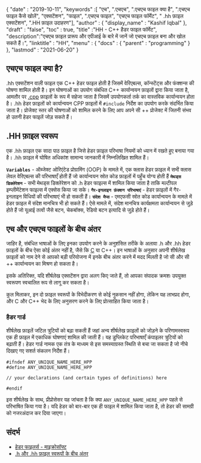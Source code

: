 {
  "date" : "2019-10-11",
  "keywords" :[ "एच", ".एचएच", ".एचएच फाइल क्या है", ".एचएच फाइल कैसे खोलें", "एक्सटेंशन", "फाइल", ".एचएच फाइल", "एचएच फाइल फॉर्मेट", " .hh फ़ाइल एक्सटेंशन", ".HH फ़ाइल उदाहरण"],
  "author" : {
    "display_name" : "Kashif Iqbal"
},
  "draft" : "false",
  "toc" : true,
  "title" :"HH - C++ हैडर फाइल फॉर्मेट",
  "description":"एचएच फ़ाइल प्रारूप और एपीआई के बारे में जानें जो एचएच फ़ाइल बना और खोल सकते हैं।",
  "linktitle" : "HH",
  "menu" : {
    "docs" : {
      "parent" : "programming"
}
},
  "lastmod" : "2021-06-20"
}

## एचएच फाइल क्या है?

.hh एक्सटेंशन वाली फाइल एक C++ हेडर फाइल होती है जिसमें वेरिएबल्स, कॉन्स्टेंट्स और फंक्शन्स की घोषणा शामिल होती है। इन घोषणाओं का उपयोग संबंधित C++ कार्यान्वयन फ़ाइलों द्वारा किया जाता है, आमतौर पर [.cpp](/hi/programming/cpp/) फ़ाइलों के रूप में सहेजा जाता है जिसमें उपयोगकर्ता तर्क का वास्तविक कार्यान्वयन होता है। .hh हेडर फ़ाइलों को कार्यान्वयन CPP फ़ाइलों में `#include` निर्देश का उपयोग करके संदर्भित किया जाता है। प्रोजेक्ट स्तर की घोषणाओं को शामिल करने के लिए आप अपने सी ++ प्रोजेक्ट में जितनी संभव हो उतनी हेडर फाइलें जोड़ सकते हैं।

## .HH फ़ाइल स्वरूप

एक .hh फ़ाइल एक सादा पाठ फ़ाइल है जिसे हेडर फ़ाइल परिभाषा नियमों को ध्यान में रखते हुए बनाया गया है। .hh फ़ाइल में घोषित अधिकांश सामान्य जानकारी में निम्नलिखित शामिल हैं।

**`Variables`** - ऑब्जेक्ट ओरिएंटेड प्रोग्रामिंग (OOP) के मामले में, एक क्लास हेडर फ़ाइल में सभी क्लास लेवल वेरिएबल्स की परिभाषाएँ होती हैं जो कार्यान्वयन स्रोत कोड फ़ाइलों में पहुँच योग्य होती हैं
**`मेथड्स डिक्लेरेशन`** - सभी मेथड्स डिक्लेरेशन को .h हेडर फाइल्स में शामिल किया जाता है ताकि मल्टीपल इम्प्लीमेंटेशन फाइल्स में एक्सेस किया जा सके।
**`गैर-इनलाइन फ़ंक्शन परिभाषाएं`** - हेडर फ़ाइलों में गैर-इनलाइन विधियों की परिभाषाएं भी हो सकती हैं।
**`संदेश मैप्स`** - एमएफसी स्रोत कोड कार्यान्वयन के मामले में हेडर फ़ाइल में संदेश मानचित्र भी हो सकते हैं। ऐसे मामले में, संदेश मानचित्र कार्यक्षमता कार्यान्वयन से जुड़े होते हैं जो यूआई तत्वों जैसे बटन, चेकबॉक्स, रेडियो बटन इत्यादि से जुड़े होते हैं।

## एच और एचएच फाइलों के बीच अंतर

जाहिर है, संबंधित भाषाओं के लिए इनका उपयोग करने के अनुशंसित तरीके के अलावा .h और .hh हेडर फ़ाइलों के बीच ऐसा कोई अंतर नहीं है, जैसे कि [C](/hi/programming/c/) या C++। इन भाषाओं के अनुसार अपनी शीर्षलेख फ़ाइलों को नाम देने से आपको बड़ी परियोजना में इनके बीच अंतर करने में मदद मिलती है जो सी और सी ++ कार्यान्वयन का मिश्रण हो सकता है।

इसके अतिरिक्त, यदि शीर्षलेख एक्सटेंशन द्वारा अलग किए जाते हैं, तो आपका संपादक क्रमशः उपयुक्त स्वरूपण स्वचालित रूप से लागू कर सकता है।

कुल मिलाकर, इन दो फ़ाइल स्वरूपों के विभेदीकरण से कोई नुकसान नहीं होगा, लेकिन यह लाभप्रद होगा, और C और C++ भेद के लिए अनुसरण करने के लिए प्रोत्साहित किया जाता है।

### हैडर गार्ड

शीर्षलेख फ़ाइलें जटिल त्रुटियों को बढ़ा सकती हैं जहां अन्य शीर्षलेख फ़ाइलों को जोड़ने के परिणामस्वरूप एक ही फ़ाइल में एकाधिक घोषणाएं शामिल की जाती हैं। यह डुप्लिकेट परिभाषाएँ कंपाइलर त्रुटियों को बढ़ाती हैं। हेडर गार्ड नामक एक तंत्र के माध्यम से इस समस्याग्रस्त स्थिति से बचा जा सकता है जो नीचे दिखाए गए सशर्त संकलन निर्देश हैं।

```
#ifndef ANY_UNIQUE_NAME_HERE_HPP
#define ANY_UNIQUE_NAME_HERE_HPP

// your declarations (and certain types of definitions) here

#endif
```
इस शीर्षलेख के साथ, प्रीप्रोसेसर यह जांचता है कि क्या `ANY_UNIQUE_NAME_HERE_HPP` पहले से परिभाषित किया गया है। यदि हेडर को बार-बार एक ही फाइल में शामिल किया जाता है, तो हेडर की सामग्री को नजरअंदाज कर दिया जाएगा।

## संदर्भ

* [हेडर फाइलर्स - माइक्रोसॉफ्ट](https://learn.microsoft.com/en-us/cpp/cpp/header-files-cpp?view=msvc-160)
* [.h और .hh फ़ाइल स्वरूपों के बीच अंतर](https://stackoverflow.com/questions/10354321/c-reason-why-using-hh-as-extension-for-c-header-files)

